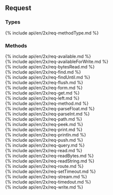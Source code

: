 <h2 id="req">Request</h2>

<h3 id='req-types'>Types</h3>

<section markdown="1">
  {% include api/en/2x/req-methodType.md %}
</section>

<h3 id='req-methods'>Methods</h3>

<section markdown="1">
  {% include api/en/2x/req-available.md %}
</section>

<section markdown="1">
  {% include api/en/2x/req-availableForWrite.md %}
</section>

<section markdown="1">
  {% include api/en/2x/req-bytesRead.md %}
</section>

<section markdown="1">
  {% include api/en/2x/req-find.md %}
</section>

<section markdown="1">
  {% include api/en/2x/req-findUntil.md %}
</section>

<section markdown="1">
  {% include api/en/2x/req-flush.md %}
</section>

<section markdown="1">
  {% include api/en/2x/req-form.md %}
</section>

<section markdown="1">
  {% include api/en/2x/req-get.md %}
</section>

<section markdown="1">
  {% include api/en/2x/req-left.md %}
</section>

<section markdown="1">
  {% include api/en/2x/req-method.md %}
</section>

<section markdown="1">
  {% include api/en/2x/req-parseFloat.md %}
</section>

<section markdown="1">
  {% include api/en/2x/req-parseInt.md %}
</section>

<section markdown="1">
  {% include api/en/2x/req-path.md %}
</section>

<section markdown="1">
  {% include api/en/2x/req-peek.md %}
</section>

<section markdown="1">
  {% include api/en/2x/req-print.md %}
</section>

<section markdown="1">
  {% include api/en/2x/req-println.md %}
</section>

<section markdown="1">
  {% include api/en/2x/req-push.md %}
</section>

<section markdown="1">
  {% include api/en/2x/req-query.md %}
</section>

<section markdown="1">
  {% include api/en/2x/req-read.md %}
</section>

<section markdown="1">
  {% include api/en/2x/req-readBytes.md %}
</section>

<section markdown="1">
  {% include api/en/2x/req-readString.md %}
</section>

<section markdown="1">
  {% include api/en/2x/req-route.md %}
</section>

<section markdown="1">
  {% include api/en/2x/req-setTimeout.md %}
</section>

<section markdown="1">
  {% include api/en/2x/req-stream.md %}
</section>

<section markdown="1">
  {% include api/en/2x/req-timedout.md %}
</section>

<section markdown="1">
  {% include api/en/2x/req-write.md %}
</section>
